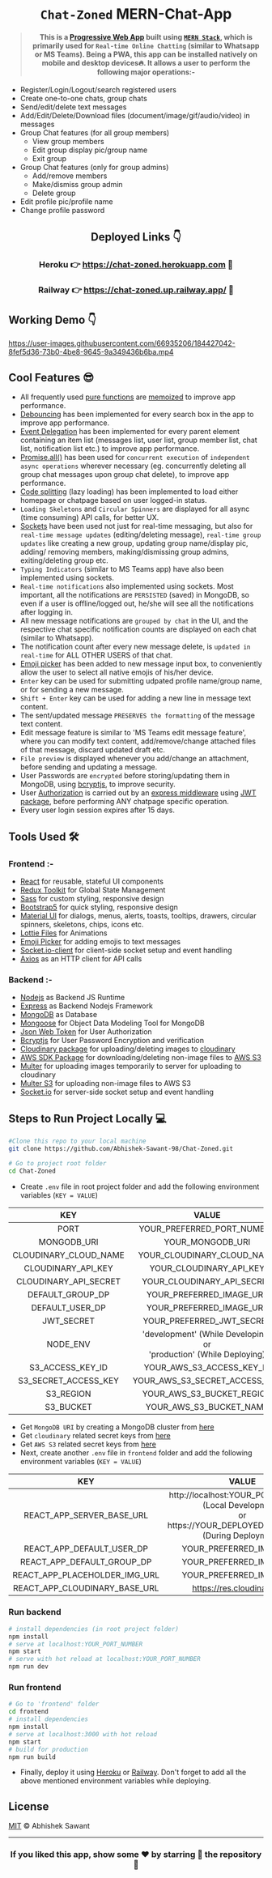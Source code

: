 <div align="center">

# `Chat-Zoned` MERN-Chat-App

> #### This is a [**Progressive Web App**](https://medium.com/swlh/converting-existing-react-app-to-pwa-3c7e4e773db3) built using [`MERN Stack`](https://www.mongodb.com/mern-stack), which is primarily used for `Real-time Online Chatting` (similar to Whatsapp or MS Teams). Being a PWA, this app can be installed natively on mobile and desktop devices🔥. It allows a user to perform the following major operations:-

</div>

- Register/Login/Logout/search registered users
- Create one-to-one chats, group chats
- Send/edit/delete text messages
- Add/Edit/Delete/Download files (document/image/gif/audio/video) in messages
- Group Chat features (for all group members) 
  - View group members
  - Edit group display pic/group name 
  - Exit group
- Group Chat features (only for group admins)
  - Add/remove members 
  - Make/dismiss group admin 
  - Delete group 
- Edit profile pic/profile name
- Change profile password

<div align="center">

## Deployed Links 👇

### Heroku  👉 <https://chat-zoned.herokuapp.com> 🚀
### Railway  👉 <https://chat-zoned.up.railway.app/> 🚀

</div>

## Working Demo 👇

https://user-images.githubusercontent.com/66935206/184427042-8fef5d36-73b0-4be8-9645-9a349436b6ba.mp4

## Cool Features 😎

- All frequently used [pure functions](https://www.geeksforgeeks.org/pure-functions-in-javascript/#:~:text=A%20Pure%20Function%20is%20a,depends%20on%20its%20input%20arguments.) are [memoized](https://www.freecodecamp.org/news/understanding-memoize-in-javascript-51d07d19430e/) to improve app performance.
- [Debouncing](https://www.freecodecamp.org/news/javascript-debounce-example/) has been implemented for every search box in the app to improve app performance.
- [Event Delegation](https://www.geeksforgeeks.org/event-delegation-in-javascript/) has been implemented for every parent element containing an item list (messages list, user list, group member list, chat list, notification list etc.) to improve app performance.
- [Promise.all()](https://dmitripavlutin.com/promise-all/) has been used for `concurrent execution` of `independent async operations` wherever necessary (eg. concurrently deleting all group chat messages upon group chat delete), to improve app performance.
- [Code splitting](https://reactjs.org/docs/code-splitting.html) (lazy loading) has been implemented to load either homepage or chatpage based on user logged-in status.
- `Loading Skeletons` and `Circular Spinners` are displayed for all async (time consuming) API calls, for better UX.
- [Sockets](https://socket.io/) have been used not just for real-time messaging, but also for `real-time message updates` (editing/deleting message), `real-time group updates` like creating a new group, updating group name/display pic, adding/ removing members, making/dismissing group admins, exiting/deleting group etc.
- `Typing Indicators` (similar to MS Teams app) have also been implemented using sockets.
- `Real-time notifications` also implemented using sockets. Most important, all the notifications are `PERSISTED` (saved) in MongoDB, so even if a user is offline/logged out, he/she will see all the notifications after logging in.
- All new message notifications are `grouped by chat` in the UI, and the respective chat specific notification counts are displayed on each chat (similar to Whatsapp).
- The notification count after every new message delete, is `updated in real-time` for ALL OTHER USERS of that chat.
- [Emoji picker](https://www.npmjs.com/package/emoji-picker-react) has been added to new message input box, to conveniently allow the user to select all native emojis of his/her device.
- `Enter` key can be used for submitting udpated profile name/group name, or for sending a new message.
- `Shift + Enter` key can be used for adding a new line in message text content.
- The sent/updated message `PRESERVES the formatting` of the message text content.
- Edit message feature is similar to 'MS Teams edit message feature', where you can modify text content, add/remove/change attached files of that message, discard updated draft etc.
- `File preview` is displayed whenever you add/change an attachment, before sending and updating a message.
- User Passwords are `encrypted` before storing/updating them in MongoDB, using [bcryptjs](https://www.npmjs.com/package/bcryptjs), to improve security.
- User [Authorization](https://auth0.com/intro-to-iam/what-is-authorization/) is carried out by an [express middleware](https://expressjs.com/en/guide/using-middleware.html#middleware.router) using [JWT package](https://www.npmjs.com/package/jsonwebtoken), before performing ANY chatpage specific operation.
- Every user login session expires after 15 days.

## Tools Used 🛠️

### Frontend :-
- [React](https://reactjs.org/) for reusable, stateful UI components
- [Redux Toolkit](https://redux.js.org/tutorials/quick-start) for Global State Management
- [Sass](https://sass-lang.com/) for custom styling, responsive design
- [Bootstrap5](https://getbootstrap.com/) for quick styling, responsive design
- [Material UI](https://mui.com/) for dialogs, menus, alerts, toasts, tooltips, drawers, circular spinners, skeletons, chips, icons etc.
- [Lottie Files](https://lottiefiles.com/) for Animations
- [Emoji Picker](https://www.npmjs.com/package/emoji-picker-react) for adding emojis to text messages
- [Socket.io-client](https://www.npmjs.com/package/socket.io-client) for client-side socket setup and event handling
- [Axios](https://www.npmjs.com/package/axios) as an HTTP client for API calls

### Backend :-
- [Nodejs](https://nodejs.org/en/) as Backend JS Runtime
- [Express](https://expressjs.com/) as Backend Nodejs Framework
- [MongoDB](https://mongodb.com/) as Database
- [Mongoose](https://www.npmjs.com/package/mongoose) for Object Data Modeling Tool for MongoDB
- [Json Web Token](https://www.npmjs.com/package/jsonwebtoken) for User Authorization
- [Bcryptjs](https://www.npmjs.com/package/bcryptjs) for User Password Encryption and verification
- [Cloudinary package](https://www.npmjs.com/package/cloudinary) for uploading/deleting images to [cloudinary](https://cloudinary.com/)
- [AWS SDK Package](https://www.npmjs.com/package/aws-sdk) for downloading/deleting non-image files to [AWS S3](https://aws.amazon.com/s3/)
- [Multer](https://www.npmjs.com/package/multer) for uploading images temporarily to server for uploading to cloudinary 
- [Multer S3](https://www.npmjs.com/package/multer-s3) for uploading non-image files to AWS S3
- [Socket.io](https://www.npmjs.com/package/socket.io) for server-side socket setup and event handling

## Steps to Run Project Locally 💻

```bash
#Clone this repo to your local machine
git clone https://github.com/Abhishek-Sawant-98/Chat-Zoned.git

# Go to project root folder
cd Chat-Zoned
```
- Create `.env` file in root project folder and add the following environment variables (`KEY = VALUE`) 

|        **KEY**        |                                 **VALUE**                                |
|:---------------------:|:------------------------------------------------------------------------:|
|          PORT         |                        YOUR_PREFERRED_PORT_NUMBER                        |
|      MONGODB_URI      |                             YOUR_MONGODB_URI                             |
| CLOUDINARY_CLOUD_NAME |                        YOUR_CLOUDINARY_CLOUD_NAME                        |
|   CLOUDINARY_API_KEY  |                          YOUR_CLOUDINARY_API_KEY                         |
| CLOUDINARY_API_SECRET |                        YOUR_CLOUDINARY_API_SECRET                        |
|    DEFAULT_GROUP_DP   |                         YOUR_PREFERRED_IMAGE_URL                         |
|    DEFAULT_USER_DP    |                         YOUR_PREFERRED_IMAGE_URL                         |
|       JWT_SECRET      |                         YOUR_PREFERRED_JWT_SECRET                        |
|        NODE_ENV       | 'development' (While Developing)<br>or<br>'production' (While Deploying) |
|    S3_ACCESS_KEY_ID   |                         YOUR_AWS_S3_ACCESS_KEY_ID                        |
|  S3_SECRET_ACCESS_KEY |                       YOUR_AWS_S3_SECRET_ACCESS_KEY                      |
|       S3_REGION       |                         YOUR_AWS_S3_BUCKET_REGION                        |
|       S3_BUCKET       |                          YOUR_AWS_S3_BUCKET_NAME                         |

- Get `MongoDB URI` by creating a MongoDB cluster from [here](https://www.mongodb.com/)
- Get `cloudinary` related secret keys from [here](https://cloudinary.com/documentation/how_to_integrate_cloudinary)
- Get `AWS S3` related secret keys from [here](https://docs.aws.amazon.com/powershell/latest/userguide/pstools-appendix-sign-up.html)
- Next, create another `.env` file in `frontend` folder and add the following environment variables (`KEY = VALUE`) 

|            **KEY**            |                                                          **VALUE**                                                          |
|:-----------------------------:|:---------------------------------------------------------------------------------------------------------------------------:|
|   REACT_APP_SERVER_BASE_URL   | http://localhost:YOUR_PORT_NUMBER <br>(Local Development)<br>or<br>https://YOUR_DEPLOYED_SERVER_URL <br>(During Deployment) |
|   REACT_APP_DEFAULT_USER_DP   |                                                   YOUR_PREFERRED_IMAGE_URL                                                  |
|   REACT_APP_DEFAULT_GROUP_DP  |                                                   YOUR_PREFERRED_IMAGE_URL                                                  |
| REACT_APP_PLACEHOLDER_IMG_URL |                                                   YOUR_PREFERRED_IMAGE_URL                                                  |
| REACT_APP_CLOUDINARY_BASE_URL |                                                  https://res.cloudinary.com                                                 |

### Run backend
```sh
# install dependencies (in root project folder)
npm install
# serve at localhost:YOUR_PORT_NUMBER
npm start
# serve with hot reload at localhost:YOUR_PORT_NUMBER
npm run dev
```

### Run frontend
```sh
# Go to 'frontend' folder
cd frontend
# install dependencies
npm install
# serve at localhost:3000 with hot reload
npm start
# build for production
npm run build
```

- Finally, deploy it using [Heroku](https://dashboard.heroku.com/) or [Railway](https://railway.app/). Don't forget to add all the above mentioned environment variables while deploying.

## License

[MIT](LICENSE) © Abhishek Sawant

---

<div align="center">

### If you liked this app, show some ❤️ by starring 🌟 the repository 🙂

</div>

